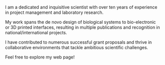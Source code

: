 I am a dedicated and inquisitive scientist with over ten years of experience in project management and laboratory research.

My work spans the de novo design of biological systems to bio-electronic or 3D printed interfaces, resulting in multiple publications and recognition in national/international projects.

I have contributed to numerous successful grant proposals and thrive in collaborative environments that tackle ambitious scientific challenges.

Feel free to explore my web page!
